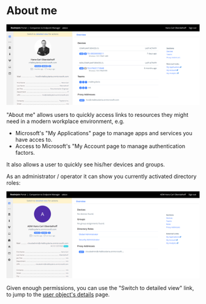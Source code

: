 # About me

![About Me - User](<../.gitbook/assets/image (10) (1) (1) (1) (1) (1) (1) (1) (1).png>)

"About me" allows users to quickly access links to resources they might need in a modern workplace environment, e.g.

* Microsoft's "My Applications" page to manage apps and services you have acces to.
* Access to Microsoft's "My Account page to manage authentication factors.

It also allows a user to quickly see his/her devices and groups.

As an administrator / operator it can show you currently activated directory roles:

![About me - Admin](<../.gitbook/assets/2022-02-07 about admin.png>)

Given enough permissions, you can use the "Switch to detailed view" link, to jump to the [user object's details](user-list/user-details.md) page.
